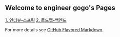 ## Welcome to engineer gogo's Pages
[1. 인터뷰-스프링](https://jungmockdan.github.io/interview/spring)
[2. 로드맵-백엔드](https://jungmockdan.github.io/roadmap/backend)

For more details see [GitHub Flavored Markdown](https://guides.github.com/features/mastering-markdown/).


